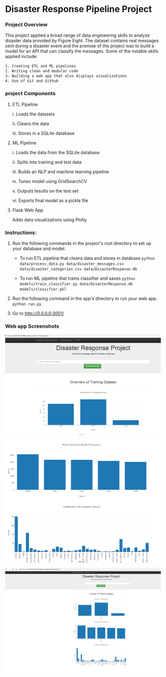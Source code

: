 # Disaster Response Pipeline Project

### Project Overview
This project applied a broad range of data engineering skills to analyze disaster data provided by Figure Eight. The dataset contains real messages sent during a disaster event and the premise of the project was to build a model for an API that can classify the messages. Some of the notable skills applied include:

	1. Creating ETL and ML pipelines
	2. Writing clean and modular code
	3. Building a web app that also displays visualizations
	4. Use of Git and Github
### project Components

1. ETL Pipeline

	i. Loads the datasets
	
	ii. Cleans the data
	
	iii. Stores in a SQLite database
	
2. ML Pipeline

	i. Loads the data from the SQLite database
	
	ii. Splits into training and test data
	
	iii. Builds an NLP and machine learning pipeline
	
	iv. Tunes model using GridSearchCV
	
	v. Outputs tesults on the test set
	
	vi. Exports final model as a pickle file
	
3. Flask Web App
 
 	Adds data visualizations using Plotly
	
### Instructions:
1. Run the following commands in the project's root directory to set up your database and model.

    - To run ETL pipeline that cleans data and stores in database
        `python data/process_data.py data/disaster_messages.csv data/disaster_categories.csv data/DisasterResponse.db`

	- To run ML pipeline that trains classifier and saves
        `python models/train_classifier.py data/DisasterResponse.db models/classifier.pkl`

2. Run the following command in the app's directory to run your web app.
    `python run.py`

3. Go to http://0.0.0.0:3001/

### Web app Screenshots
![alt text](https://github.com/miriamwanjo/Disaster-Response-Pipeline/blob/master/image.png/disaster%203.PNG)
![alt text](https://github.com/miriamwanjo/Disaster-Response-Pipeline/blob/master/image.png/Disaster%202.PNG)
	
![alt text](https://github.com/miriamwanjo/Disaster-Response-Pipeline/blob/master/image.png/Miriam%20Disaster%20response%20screenshot%201.PNG)

